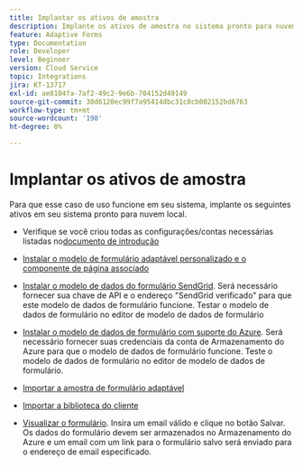 ```yaml
---
title: Implantar os ativos de amostra
description: Implante os ativos de amostra no sistema pronto para nuvem local.
feature: Adaptive Forms
type: Documentation
role: Developer
level: Beginner
version: Cloud Service
topic: Integrations
jira: KT-13717
exl-id: ae8104fa-7af2-49c2-9e6b-704152d49149
source-git-commit: 30d6120ec99f7a95414dbc31c0cb002152bd6763
workflow-type: tm+mt
source-wordcount: '198'
ht-degree: 0%

---
```


# Implantar os ativos de amostra

Para que esse caso de uso funcione em seu sistema, implante os seguintes ativos em seu sistema pronto para nuvem local.

* Verifique se você criou todas as configurações/contas necessárias listadas no[documento de introdução](./introduction.md)

* [Instalar o modelo de formulário adaptável personalizado e o componente de página associado](./assets/azure-portal-template-page-component.zip)

* [Instalar o modelo de dados do formulário SendGrid](./assets/send-grid-form-data-model.zip). Será necessário fornecer sua chave de API e o endereço &quot;SendGrid verificado&quot; para que este modelo de dados de formulário funcione. Testar o modelo de dados de formulário no editor de modelo de dados de formulário

* [Instalar o modelo de dados de formulário com suporte do Azure](./assets/azure-storage-fdm.zip). Será necessário fornecer suas credenciais da conta de Armazenamento do Azure para que o modelo de dados de formulário funcione. Teste o modelo de dados de formulário no editor de modelo de dados de formulário.

* [Importar a amostra de formulário adaptável](./assets/credit-applications-af.zip)
* [Importar a biblioteca do cliente](./assets/client-lib.zip)
* [Visualizar o formulário](http://localhost:4502/content/dam/formsanddocuments/azureportalstorage/creditapplications/jcr:content?wcmmode=disabled). Insira um email válido e clique no botão Salvar. Os dados do formulário devem ser armazenados no Armazenamento do Azure e um email com um link para o formulário salvo será enviado para o endereço de email especificado.
